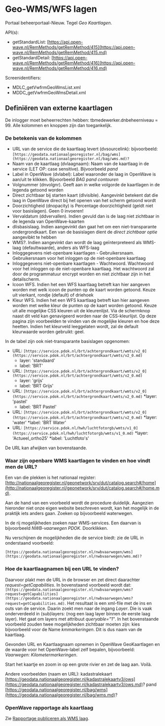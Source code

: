 # Geo-WMS/WFS lagen

Portaal beheerportaal-Nieuw. Tegel _Geo Kaartlagen_.

API(s):

- getStandardList: [https://api.open-wave.nl/RemMethods/getRemMethod/415](https://api.open-wave.nl/RemMethods/getRemMethod/415.md)
- getStandardDetail: [https://api.open-wave.nl/RemMethods/getRemMethod/416](https://api.open-wave.nl/RemMethods/getRemMethod/416.md)

Screenidentifiers:

- MDLC_getVwfrmGeoWmsList.xml
- MDDC_getVwfrmGeoWmsDetail.xml

## Definiëren van externe kaartlagen

De inlogger moet beheerrechten hebben: tbmedewerker.dnbeheerniveau = 99.
Alle kolommen en knoppen zijn dan toegankelijk.

### De betekenis van de kolommen

- URL van de service die de kaartlaag levert (dvsourcelink): bijvoorbeeld: `[https://geodata.nationaalgeoregister.nl/bag/wms](https://geodata.nationaalgeoregister.nl/bag/wms.md)?`
- Naam van de kaartlaag (dvlaagnaam): Naam van de kaartlaag in de service (LET OP: case sensitive). Bijvoorbeeld _pand_
- Label in OpenWave (dvlabel): Label waaronder de laag in OpenWave is aan/uit te klikken. Bijvoorbeeld _BAG pand contouren_
- Volgnummer (dnvolgnr). Geeft aan in welke volgorde de kaartlagen in de legenda getoond worden
- Direct zichtbaar bij starten kaart (dlvisible). Aangevinkt betekent dat die laag in OpenWave direct bij het openen van het scherm getoond wordt
- Doorzichtigheid (dnopacity) is Percentage doorzichtigheid (geldt niet voor basislagen). Geen 0 invoeren!
- Vervaldatum (ddvervallen). Indien gevuld dan is de laag niet zichtbaar in de legenda van OpenWave-kaarten
- dlisbasislaag. Indien aangevinkt dan gaat het om een niet-transparante ondergrondkaart. Een van de basislagen dient de _direct zichtbaar optie_ aangevibkt te hebben
- WMS?. Indien aangevinkt dan wordt de laag geïnterpreteerd als WMS-laag (defaultwaarde), anders als WFS-laag
- Inloggegevens niet-openbare kaartlagen - Gebruikersnaam. Gebruikersnaam voor het inloggen op de niet-openbare kaartlaag
- Inloggegevens niet-openbare kaartlagen - Wachtwoord. Wachtwoord voor het inloggen op de niet-openbare kaartlaag. Het wachtwoord zal door de programmatuur encrypt worden en niet zichtbaar zijn in het detailscherm.
- Icoon WFS. Indien het een WFS kaartlaag betreft kan hier aangeven worden met welk icoon de punten op de kaart worden getoond. Keuze uit vierkant, rondje (default) of driehoek
- Kleur WFS. Indien het een WFS kaartlaag betreft kan hier aangeven worden met welke kleur de punten op de kaart worden getoond. Keuze uit alle mogelijke CSS kleuren uit de kleurenlijst. Via de schermknop naast dit veld kan genavigeerd worden naar de CSS-kleurlijst. Op deze pagina zijn voorbeelden te vinden van de mogelijke kleuren en hoe deze heetten. Indien het kleurveld leeggelaten wordt, zal de default kleurwaarde worden gebruikt: geel.

In de tabel zijn ook niet-transparante basislagen opgenomen:

- URL: `[https://service.pdok.nl/brt/achtergrondkaart/wmts/v2_0](https://service.pdok.nl/brt/achtergrondkaart/wmts/v2_0.md)`
  - layer: 'standaard'
  - label: 'BRT'
- URL: `[https://service.pdok.nl/brt/achtergrondkaart/wmts/v2_0](https://service.pdok.nl/brt/achtergrondkaart/wmts/v2_0.md)`
  - layer: 'grijs'
  - label: 'BRT Grijs'
- URL: `[https://service.pdok.nl/brt/achtergrondkaart/wmts/v2_0](https://service.pdok.nl/brt/achtergrondkaart/wmts/v2_0.md)`
  \*layer: 'pastel'
  - label: 'BRT Pastel'
- URL: `[https://service.pdok.nl/brt/achtergrondkaart/wmts/v2_0](https://service.pdok.nl/brt/achtergrondkaart/wmts/v2_0.md)`
  *layer: 'water'
  *label: 'BRT Water'
- URL: `[https://service.pdok.nl/hwh/luchtfotorgb/wmts/v1_0](https://service.pdok.nl/hwh/luchtfotorgb/wmts/v1_0.md)`
  *layer: 'Actueel_ortho25'
  *label: 'Luchtfoto\'s'

De URL kan afwijken van bovenstaande.

### Waar zijn openbare WMS kaartlagen te vinden en hoe vindt men de URL?

Een van die plekken is het nationaal register: [http://nationaalgeoregister.nl/geonetwork/srv/dut/catalog.search#/home](http://nationaalgeoregister.nl/geonetwork/srv/dut/catalog.search#/home.md).

Aan de hand van een voorbeeld wordt de procedure duidelijk. Aangezien hieronder niet onze eigen website beschreven wordt, kan het mogelijk in de praktijk iets anders gaan. Zoeken op bijvoorbeeld waterwegen.

In de rij mogelijkheden zoeken naar WMS-services. Een daarvan is bijvoorbeeld _NWB-vaarwegen PDOK_.
Doorklikken.

Nu verschijnen de mogelijkheden die de service biedt: zie de URL in onderstaand voorbeeld:

`[https://geodata.nationaalgeoregister.nl/nwbvaarwegen/wms](https://geodata.nationaalgeoregister.nl/nwbvaarwegen/wms.md)?`

### Hoe de kaartlaagnamen bij een URL te vinden?

Daarvoor plakt men de URL in de browser en zet direct daarachter _request=getCapabilities_.
In bovenstaand voorbeeld wordt dat: `[https://geodata.nationaalgeoregister.nl/nwbvaarwegen/wms?request=getCapabilities](https://geodata.nationaalgeoregister.nl/nwbvaarwegen/wms?request=getCapabilities.md)`.
Het resultaat is een xml-file met de ins en outs van de service.
Daarin zoekt men naar de ingang _Layer_. Die is vaak onderverdeeld in (sub)layers: (nog een laag layer binnen de eerste laag layer). Het gaat om layers met attribuut _queryable="1"_.
In het bovenstaande voorbeeld zouden twee mogelijkheden zichtbaar moeten zijn: kies bijvoorbeeld voor de Name _kmmarkeringen_. Dit is dus naam van de kaartlaag.

Gevonden URL en Kaartlaagnaam opnemen in OpenWave GeoKaartlagen en de waarde voor het OpenWave-label zelf bepalen, bijvoorbeeld: _Vaarwegen: Kilometermarkeringen_.

Start het kaartje en zoom in op een grote rivier en zet de laag aan. Voilà.

Andere voorbeelden (naam en URL):
kadastralekaart [https://geodata.nationaalgeoregister.nl/kadastralekaartv3/ows](https://geodata.nationaalgeoregister.nl/kadastralekaartv3/ows.md)?
pand [https://geodata.nationaalgeoregister.nl/bag/wms](https://geodata.nationaalgeoregister.nl/bag/wms.md)?

### OpenWave rapportage als kaartlaag

Zie [Rapportage publiceren als WMS laag](/docs/instellen_inrichten/rapportage-publiceren_als_wms-laag.md).
